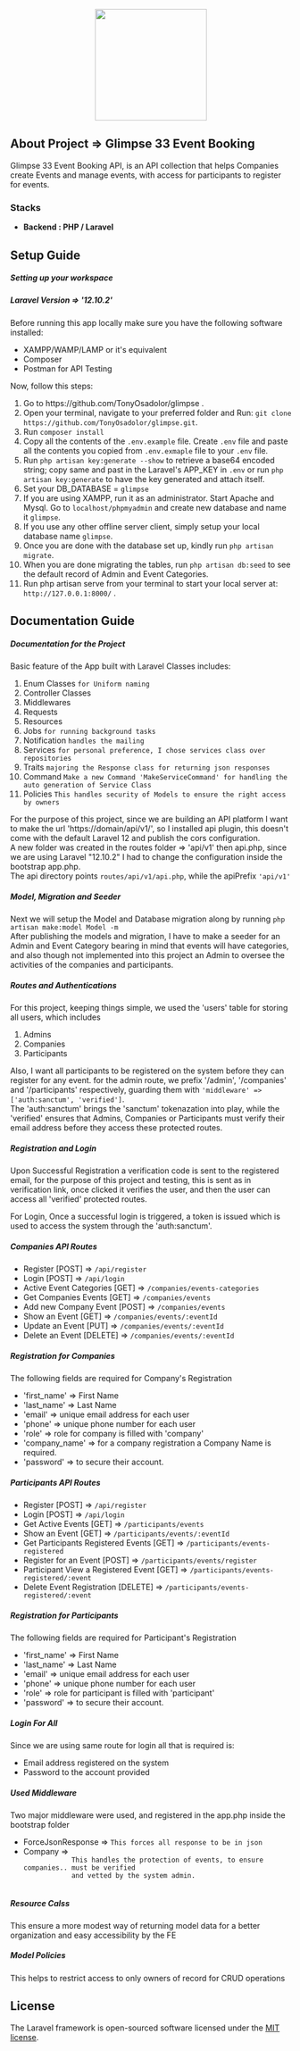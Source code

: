 <p align="center"><a href="https://github.com/TonyOsadolor" target="_blank"><img src="https://osadolor.tinnovations.com.ng/img/relicon.jpg" width="200" height="auto"></a></p>

## About Project => Glimpse 33 Event Booking

Glimpse 33 Event Booking API, is an API collection that helps Companies create Events 
and manage events, with access for participants to register for events.

### Stacks

- **Backend : PHP / Laravel**

## Setup Guide
##### Setting up your workspace
##### Laravel Version => '12.10.2'
Before running this app locally make sure you have the following software installed:
<ul>
    <li>XAMPP/WAMP/LAMP or it's equivalent</li>
    <li>Composer</li>
    <li>Postman for API Testing</li>
</ul>
Now, follow this steps:
<ol>
    <li>Go to https://github.com/TonyOsadolor/glimpse .</li>
    <li>Open your terminal, navigate to your preferred folder and Run: <code>git clone https://github.com/TonyOsadolor/glimpse.git</code>.</li>
    <li>Run <code>composer install</code></li>
    <li>Copy all the contents of the <code>.env.example</code> file. Create <code>.env</code> file and paste all the contents you copied from <code>.env.exmaple</code> file to your <code>.env</code> file.</li>
    <li>Run <code>php artisan key:generate --show</code> to retrieve a base64 encoded string; copy same and past in the Laravel's APP_KEY in <code>.env</code> or run <code>php artisan key:generate</code> to have the key generated and attach itself.</li>
    <li>Set your DB_DATABASE = <code>glimpse</code></li>
    <li>If you are using XAMPP, run it as an administrator. Start Apache and Mysql. Go to <code>localhost/phpmyadmin</code> and create new database and name it <code>glimpse</code>.</li>
    <li>If you use any other offline server client, simply setup your local database name <code>glimpse</code>.</li>
    <li>Once you are done with the database set up, kindly run <code>php artisan migrate</code>.</li>
    <li>When you are done migrating the tables, run <code>php artisan db:seed</code> to see the default record of Admin and Event Categories.</li>
    <li>Run php artisan serve from your terminal to start your local server at: <code>http://127.0.0.1:8000/</code> .</li>
</ol>

## Documentation Guide
##### Documentation for the Project
Basic feature of the App built with Laravel Classes includes:
<ol>
    <li>Enum Classes <code>for Uniform naming</code></li>
    <li>Controller Classes</li>
    <li>Middlewares</li>
    <li>Requests</li>
    <li>Resources</li>
    <li>Jobs <code>for running background tasks</code></li>
    <li>Notification <code>handles the mailing</code></li>
    <li>Services <code>for personal preference, I chose services class over repositories</code></li>
    <li>Traits <code>majoring the Response class for returning json responses</code></li>
    <li>Command <code>Make a new Command 'MakeServiceCommand' for handling the auto generation of Service Class</code></li>
    <li>Policies <code>This handles security of Models to ensure the right access by owners</code></li>
</ol>

For the purpose of this project, since we are building an API platform I want 
to make the url 'https://domain/api/v1/', so I installed api plugin, this doesn't come with 
the default Laravel 12 and publish the cors configuration.
<br>
A new folder was created in the routes folder => 'api/v1' then api.php, since we are using Laravel 
"12.10.2" I had to change the configuration inside the bootstrap app.php.
<br>
The api directory points <code>routes/api/v1/api.php</code>, while the apiPrefix <code>'api/v1'</code>

##### Model, Migration and Seeder
Next we will setup the Model and Database migration along by running <code>php artisan make:model Model -m</code>
<br>
After publishing the models and migration, I have to make a seeder for an Admin and Event Category 
bearing in mind that events will have categories, and also though not implemented into this project 
an Admin to oversee the activities of the companies and participants.

##### Routes and Authentications
For this project, keeping things simple, we used the 'users' table for storing all users, which includes
<ol>
    <li>Admins</li>
    <li>Companies</li>
    <li>Participants</li>
</ol>
Also, I want all participants to be registered on the system before they can register for any event.
for the admin route, we prefix '/admin', '/companies' and '/participants' respectively, guarding them 
with <code>'middleware' => ['auth:sanctum', 'verified']</code>.
<br>
The 'auth:sanctum' brings the 'sanctum' tokenazation into play, while the 'verified' ensures that 
Admins, Companies or Participants must verify their email address before they access these protected routes.

##### Registration and Login
Upon Successful Registration a verification code is sent to the registered email, 
for the purpose of this project and testing, this is sent as in verification link, 
once clicked it verifies the user, and then the user can access all 'verified' protected routes.

For Login, Once a successful login is triggered, a token is issued which is used to access the system 
through the 'auth:sanctum'.

##### Companies API Routes
<ul>
    <li>Register [POST] => <code>/api/register</code></li>
    <li>Login [POST] => <code>/api/login</code></li>
    <li>Active Event Categories [GET] => <code>/companies/events-categories</code></li>
    <li>Get Companies Events [GET] => <code>/companies/events</code></li>
    <li>Add new Company Event [POST] => <code>/companies/events</code></li>
    <li>Show an Event [GET] => <code>/companies/events/:eventId</code></li>
    <li>Update an Event [PUT] => <code>/companies/events/:eventId</code></li>
    <li>Delete an Event [DELETE] => <code>/companies/events/:eventId</code></li>
</ul>

##### Registration for Companies
The following fields are required for Company's Registration
<ul>
    <li>'first_name' => First Name</li>
    <li>'last_name' => Last Name</li>
    <li>'email' => unique email address for each user</li>
    <li>'phone' => unique phone number for each user</li>
    <li>'role' => role for company is filled with 'company'</li>
    <li>'company_name' => for a company registration a Company Name is required.</li>
    <li>'password' => to secure their account.</li>
</ul>

##### Participants API Routes
<ul>
    <li>Register [POST] => <code>/api/register</code></li>
    <li>Login [POST] => <code>/api/login</code></li>
    <li>Get Active Events [GET] => <code>/participants/events</code></li>
    <li>Show an Event [GET] => <code>/participants/events/:eventId</code></li>
    <li>Get Participants Registered Events [GET] => <code>/participants/events-registered</code></li>
    <li>Register for an Event [POST] => <code>/participants/events/register</code></li>
    <li>Participant View a Registered Event [GET] => <code>/participants/events-registered/:event</code></li>
    <li>Delete Event Registration [DELETE] => <code>/participants/events-registered/:event</code></li>
</ul>

##### Registration for Participants
The following fields are required for Participant's Registration
<ul>
    <li>'first_name' => First Name</li>
    <li>'last_name' => Last Name</li>
    <li>'email' => unique email address for each user</li>
    <li>'phone' => unique phone number for each user</li>
    <li>'role' => role for participant is filled with 'participant'</li>
    <li>'password' => to secure their account.</li>
</ul>

##### Login For All
Since we are using same route for login all that is required is:
 - Email address registered on the system
 - Password to the account provided

##### Used Middleware
Two major middleware were used, and registered in the app.php inside the bootstrap folder
<ul>
    <li>ForceJsonResponse => <code>This forces all response to be in json</code></li>
    <li>
        Company => 
        <code>
            This handles the protection of events, to ensure companies.. must be verified 
            and vetted by the system admin.
        </code>
    </li>
</ul>

##### Resource Calss
This ensure a more modest way of returning model data for a better organization 
and easy accessibility by the FE

##### Model Policies
This helps to restrict access to only owners of record for CRUD operations

## License

The Laravel framework is open-sourced software licensed under the [MIT license](https://opensource.org/licenses/MIT).
